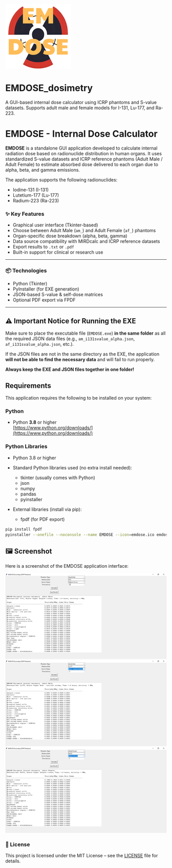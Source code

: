![image](images/emdose.png)
# EMDOSE_dosimetry
A GUI-based internal dose calculator using ICRP phantoms and S-value datasets. Supports adult male and female models for I-131, Lu-177, and Ra-223.
# EMDOSE - Internal Dose Calculator

**EMDOSE** is a standalone GUI application developed to calculate internal radiation dose based on radionuclide distribution in human organs. It uses standardized S-value datasets and ICRP reference phantoms (Adult Male / Adult Female) to estimate absorbed dose delivered to each organ due to alpha, beta, and gamma emissions.

The application supports the following radionuclides:
- Iodine-131 (I-131)
- Lutetium-177 (Lu-177)
- Radium-223 (Ra-223)

### ✨ Key Features
- Graphical user interface (Tkinter-based)
- Choose between Adult Male (`am_`) and Adult Female (`af_`) phantoms
- Organ-specific dose breakdown (alpha, beta, gamma)
- Data source compatibility with MIRDcalc and ICRP reference datasets
- Export results to `.txt` or `.pdf`
- Built-in support for clinical or research use

---

### 📦 Technologies
- Python (Tkinter)
- PyInstaller (for EXE generation)
- JSON-based S-value & self-dose matrices
- Optional PDF export via FPDF

---
## ⚠️ Important Notice for Running the EXE

Make sure to place the executable file (`EMDOSE.exe`) **in the same folder** as all the required JSON data files (e.g., `am_i131svalue_alpha.json`, `af_i131svalue_alpha.json`, etc.).

If the JSON files are not in the same directory as the EXE, the application **will not be able to find the necessary data** and will fail to run properly.

**Always keep the EXE and JSON files together in one folder!**
## Requirements

This application requires the following to be installed on your system:

### Python

- Python **3.8** or higher  
  [https://www.python.org/downloads/](https://www.python.org/downloads/)

### Python Libraries
- Python 3.8 or higher

- Standard Python libraries used (no extra install needed):
  - tkinter (usually comes with Python)
  - json
  - numpy
  - pandas
  - pyinstaller
- External libraries (install via pip):
  - fpdf (for PDF export)
  
```bash
pip install fpdf
pyinstaller --onefile --noconsole --name EMDOSE --icon=emdose.ico emdose.py
```
## 🖼️ Screenshot

Here is a screenshot of the EMDOSE application interface:

![Main UI-1](images/Capture-1.PNG)
![Main UI-2](images/Capture-2.PNG)
![Main UI-3](images/Capture-3.PNG)
### 📜 License
This project is licensed under the MIT License – see the [LICENSE](LICENSE) file for details.
